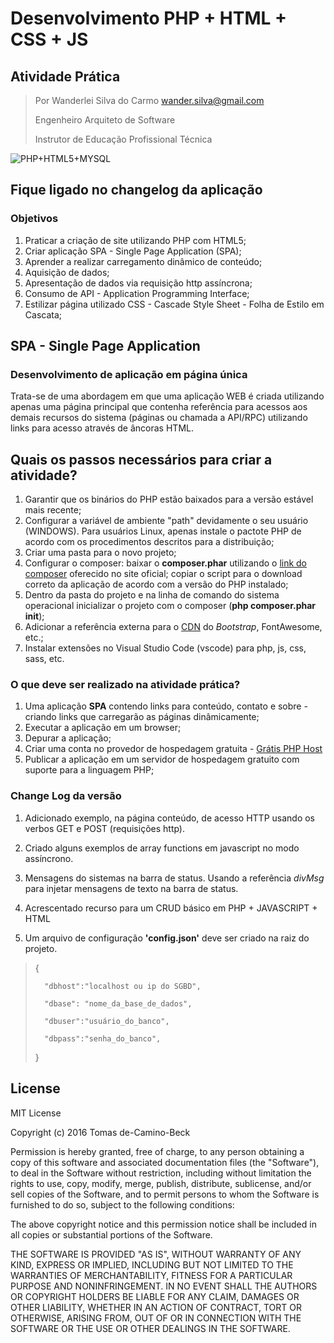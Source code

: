 # Desenvolvimento PHP + HTML + CSS + JS
## Atividade Prática

> Por Wanderlei Silva do Carmo <wander.silva@gmail.com>
>
> Engenheiro Arquiteto de Software
>
> Instrutor de Educação Profissional Técnica
>

![PHP+HTML5+MYSQL](https://www.yoan-jouve.com/wp-content/uploads/2020/12/520-5206022_php-mysql-logo-png-transparent-png-768x589.png "Logo PHP")

## Fique ligado no changelog da aplicação

### Objetivos
1. Praticar a criação de site utilizando PHP com HTML5;
2. Criar aplicação SPA - Single Page Application (SPA);
3. Aprender a realizar carregamento dinâmico de conteúdo;
4. Aquisição de dados;
5. Apresentação de dados via requisição http assíncrona;
6. Consumo de API - Application Programming Interface;
7. Estilizar página utilizado CSS - Cascade Style Sheet - Folha de Estilo em Cascata;

## SPA - Single Page Application
### Desenvolvimento de aplicação em página única
Trata-se de uma abordagem em que uma aplicação WEB é criada utilizando apenas uma página principal que contenha referência para acessos aos demais recursos do sistema (páginas ou chamada a API/RPC) utilizando links para acesso através de âncoras HTML.

## Quais os passos necessários para criar a atividade?
1. Garantir que os binários do PHP estão baixados para a versão estável mais recente;
2. Configurar a variável de ambiente "path" devidamente  o seu usuário (WINDOWS). Para usuários Linux, apenas instale o pactote PHP de acordo com os procedimentos descritos para a distribuição;
3. Criar uma pasta para o novo projeto;
4. Configurar o composer: baixar o **composer.phar** utilizando o  [link do composer](https://getcomposer.org/download/ "composer") oferecido no site oficial; copiar o script  para o download correto da aplicação de acordo com a versão do PHP instalado;
5. Dentro da pasta do projeto e na linha de comando do sistema operacional inicializar o projeto com o composer (**php composer.phar init**); 
6. Adicionar a referência externa para o [CDN](https://www.bootstrapcdn.com/ "Link para CDN bootstrap e font-awesome") do _Bootstrap_, FontAwesome, etc.;
7. Instalar extensões no Visual Studio Code (vscode) para php, js, css, sass, etc.

### O que deve ser realizado na atividade prática?
1. Uma aplicação **SPA** contendo links para conteúdo, contato e sobre - criando links que carregarão as páginas dinâmicamente;
2. Executar a aplicação em um browser;
3. Depurar a aplicação;
4. Criar uma conta no provedor de hospedagem gratuita - [Grátis PHP Host](http://www.gratisphphost.info/?i=1 "Grátis PHP Host")
5. Publicar a aplicação em um servidor de hospedagem gratuito com suporte para a linguagem PHP;


### Change Log da versão
1. Adicionado exemplo, na página conteúdo, de acesso HTTP usando os verbos GET e POST (requisições http).

2. Criado alguns exemplos de array functions em javascript no modo assíncrono. 

3. Mensagens do sistemas na barra de status. Usando a referência *divMsg* para injetar mensagens de texto na barra de status.

4. Acrescentado recurso para um CRUD básico em PHP + JAVASCRIPT + HTML

5. Um arquivo de configuração **'config.json'** deve ser criado na raiz do projeto.
>{
>
>       "dbhost":"localhost ou ip do SGBD",
>    
>       "dbase": "nome_da_base_de_dados",
>
>       "dbuser":"usuário_do_banco", 
>
>       "dbpass":"senha_do_banco",
>
>}

## License

MIT License

Copyright (c) 2016 Tomas de-Camino-Beck

Permission is hereby granted, free of charge, to any person obtaining a copy of this software and associated documentation files (the "Software"), to deal in the Software without restriction, including without limitation the rights to use, copy, modify, merge, publish, distribute, sublicense, and/or sell copies of the Software, and to permit persons to whom the Software is furnished to do so, subject to the following conditions:

The above copyright notice and this permission notice shall be included in all copies or substantial portions of the Software.

THE SOFTWARE IS PROVIDED "AS IS", WITHOUT WARRANTY OF ANY KIND, EXPRESS OR IMPLIED, INCLUDING BUT NOT LIMITED TO THE WARRANTIES OF MERCHANTABILITY, FITNESS FOR A PARTICULAR PURPOSE AND NONINFRINGEMENT. IN NO EVENT SHALL THE AUTHORS OR COPYRIGHT HOLDERS BE LIABLE FOR ANY CLAIM, DAMAGES OR OTHER LIABILITY, WHETHER IN AN ACTION OF CONTRACT, TORT OR OTHERWISE, ARISING FROM, OUT OF OR IN CONNECTION WITH THE SOFTWARE OR THE USE OR OTHER DEALINGS IN THE SOFTWARE.